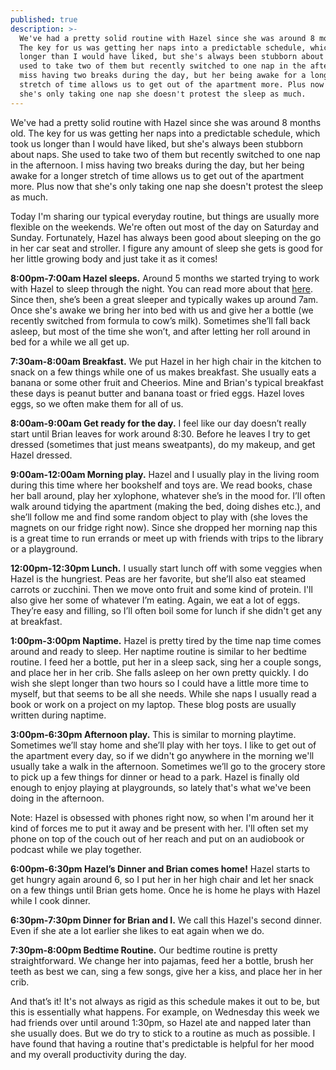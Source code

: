 ```yaml
---
published: true
description: >-
  We've had a pretty solid routine with Hazel since she was around 8 months old.
  The key for us was getting her naps into a predictable schedule, which took us
  longer than I would have liked, but she's always been stubborn about naps. She
  used to take two of them but recently switched to one nap in the afternoon. I
  miss having two breaks during the day, but her being awake for a longer
  stretch of time allows us to get out of the apartment more. Plus now that
  she's only taking one nap she doesn't protest the sleep as much.
---
```

We've had a pretty solid routine with Hazel since she was around 8 months old. The key for us was getting her naps into a predictable schedule, which took us longer than I would have liked, but she's always been stubborn about naps. She used to take two of them but recently switched to one nap in the afternoon. I miss having two breaks during the day, but her being awake for a longer stretch of time allows us to get out of the apartment more. Plus now that she's only taking one nap she doesn't protest the sleep as much.

Today I'm sharing our typical everyday routine, but things are usually more flexible on the weekends. We're often out most of the day on Saturday and Sunday. Fortunately, Hazel has always been good about sleeping on the go in her car seat and stroller. I figure any amount of sleep she gets is good for her little growing body and just take it as it comes! 

**8:00pm-7:00am Hazel sleeps.**
Around 5 months we started trying to work with Hazel to sleep through the night. You can read more about that [here](https://redletterdayblog.com/Our-Closet-Nursery-+-Sleeping-Tips!). Since then, she’s been a great sleeper and typically wakes up around 7am. Once she's awake we bring her into bed with us and give her a bottle (we recently switched from formula to cow’s milk). Sometimes she’ll fall back asleep, but most of the time she won’t, and after letting her roll around in bed for a while we all get up. 

**7:30am-8:00am Breakfast.**
We put Hazel in her high chair in the kitchen to snack on a few things while one of us makes breakfast. She usually eats a banana or some other fruit and Cheerios. Mine and Brian's typical breakfast these days is peanut butter and banana toast or fried eggs. Hazel loves eggs, so we often make them for all of us. 

**8:00am-9:00am Get ready for the day.**
I feel like our day doesn’t really start until Brian leaves for work around 8:30. Before he leaves I try to get dressed (sometimes that just means sweatpants), do my makeup, and get Hazel dressed. 

**9:00am-12:00am Morning play.**
Hazel and I usually play in the living room during this time where her bookshelf and toys are. We read books, chase her ball around, play her xylophone, whatever she’s in the mood for. I’ll often walk around tidying the apartment (making the bed, doing dishes etc.), and she’ll follow me and find some random object to play with (she loves the magnets on our fridge right now). Since she dropped her morning nap this is a great time to run errands or meet up with friends with trips to the library or a playground. 

**12:00pm-12:30pm Lunch.**
I usually start lunch off with some veggies when Hazel is the hungriest. Peas are her favorite, but she’ll also eat steamed carrots or zucchini. Then we move onto fruit and some kind of protein. I'll also give her some of whatever I’m eating. Again, we eat a lot of eggs. They’re easy and filling, so I’ll often boil some for lunch if she didn't get any at breakfast. 

**1:00pm-3:00pm Naptime.**
Hazel is pretty tired by the time nap time comes around and ready to sleep. Her naptime routine is similar to her bedtime routine. I feed her a bottle, put her in a sleep sack, sing her a couple songs, and place her in her crib. She falls asleep on her own pretty quickly. I do wish she slept longer than two hours so I could have a little more time to myself, but that seems to be all she needs. While she naps I usually read a book or work on a project on my laptop. These blog posts are usually written during naptime. 

**3:00pm-6:30pm Afternoon play.**
This is similar to morning playtime. Sometimes we’ll stay home and she’ll play with her toys. I like to get out of the apartment every day, so if we didn't go anywhere in the morning we'll usually take a walk in the afternoon. Sometimes we’ll go to the grocery store to pick up a few things for dinner or head to a park. Hazel is finally old enough to enjoy playing at playgrounds, so lately that's what we've been doing in the afternoon. 

Note: Hazel is obsessed with phones right now, so when I'm around her it kind of forces me to put it away and be present with her. I'll often set my phone on top of the couch out of her reach and put on an audiobook or podcast while we play together.

**6:00pm-6:30pm Hazel’s Dinner and Brian comes home!** 
Hazel starts to get hungry again around 6, so I put her in her high chair and let her snack on a few things until Brian gets home. Once he is home he plays with Hazel while I cook dinner. 

**6:30pm-7:30pm Dinner for Brian and I.**
We call this Hazel's second dinner. Even if she ate a lot earlier she likes to eat again when we do. 

**7:30pm-8:00pm Bedtime Routine.**
Our bedtime routine is pretty straightforward. We change her into pajamas, feed her a bottle, brush her teeth as best we can, sing a few songs, give her a kiss, and place her in her crib. 

And that’s it! It's not always as rigid as this schedule makes it out to be, but this is essentially what happens. For example, on Wednesday this week we had friends over until around 1:30pm, so Hazel ate and napped later than she usually does. But we do try to stick to a routine as much as possible. I have found that having a routine that's predictable is helpful for her mood and my overall productivity during the day.
